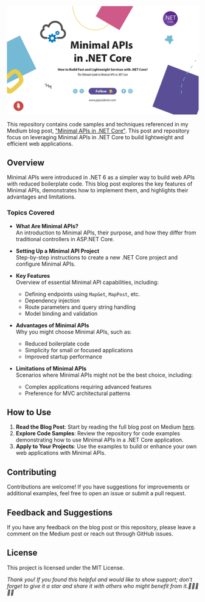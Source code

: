 ![Minimal APIs in .NET Core](/cover.jpg "Minimal APIs in .NET Core")

This repository contains code samples and techniques referenced in my Medium blog post, ["Minimal APIs in .NET Core"](https://medium.com/@jepozdemir/minimal-apis-in-net-core-bb6ba69c4dfe). This post and repository focus on leveraging Minimal APIs in .NET Core to build lightweight and efficient web applications.

## Overview
Minimal APIs were introduced in .NET 6 as a simpler way to build web APIs with reduced boilerplate code. This blog post explores the key features of Minimal APIs, demonstrates how to implement them, and highlights their advantages and limitations.

### Topics Covered

- **What Are Minimal APIs?**  
  An introduction to Minimal APIs, their purpose, and how they differ from traditional controllers in ASP.NET Core.

- **Setting Up a Minimal API Project**  
  Step-by-step instructions to create a new .NET Core project and configure Minimal APIs.

- **Key Features**  
  Overview of essential Minimal API capabilities, including:
  - Defining endpoints using `MapGet`, `MapPost`, etc.
  - Dependency injection
  - Route parameters and query string handling
  - Model binding and validation

- **Advantages of Minimal APIs**  
  Why you might choose Minimal APIs, such as:
  - Reduced boilerplate code
  - Simplicity for small or focused applications
  - Improved startup performance

- **Limitations of Minimal APIs**  
  Scenarios where Minimal APIs might not be the best choice, including:
  - Complex applications requiring advanced features
  - Preference for MVC architectural patterns

## How to Use
1. **Read the Blog Post**: Start by reading the full blog post on Medium [here](https://medium.com/@jepozdemir/minimal-apis-in-net-core-bb6ba69c4dfe).
2. **Explore Code Samples**: Review the repository for code examples demonstrating how to use Minimal APIs in a .NET Core application.
3. **Apply to Your Projects**: Use the examples to build or enhance your own web applications with Minimal APIs.

## Contributing
Contributions are welcome! If you have suggestions for improvements or additional examples, feel free to open an issue or submit a pull request.

## Feedback and Suggestions
If you have any feedback on the blog post or this repository, please leave a comment on the Medium post or reach out through GitHub issues.

## License
This project is licensed under the MIT License.

*Thank you!*
*If you found this helpful and would like to show support; don't forget to give it a star and share it with others who might benefit from it.👏👏👏👏👏*


